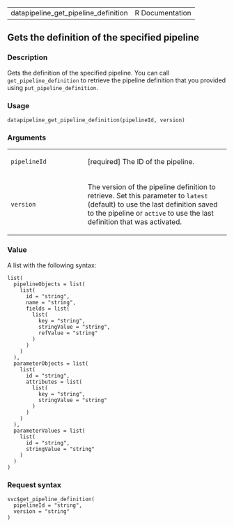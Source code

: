 <table style="width: 100%;">
<tbody>
<tr class="odd">
<td>datapipeline_get_pipeline_definition</td>
<td style="text-align: right;">R Documentation</td>
</tr>
</tbody>
</table>

## Gets the definition of the specified pipeline

### Description

Gets the definition of the specified pipeline. You can call
`get_pipeline_definition` to retrieve the pipeline definition that you
provided using `put_pipeline_definition`.

### Usage

    datapipeline_get_pipeline_definition(pipelineId, version)

### Arguments

<table>
<colgroup>
<col style="width: 35%" />
<col style="width: 65%" />
</colgroup>
<tbody>
<tr class="odd">
<td><code
id="datapipeline_get_pipeline_definition_:_pipelineId">pipelineId</code></td>
<td><p>[required] The ID of the pipeline.</p></td>
</tr>
<tr class="even">
<td><code
id="datapipeline_get_pipeline_definition_:_version">version</code></td>
<td><p>The version of the pipeline definition to retrieve. Set this
parameter to <code>latest</code> (default) to use the last definition
saved to the pipeline or <code>active</code> to use the last definition
that was activated.</p></td>
</tr>
</tbody>
</table>

### Value

A list with the following syntax:

    list(
      pipelineObjects = list(
        list(
          id = "string",
          name = "string",
          fields = list(
            list(
              key = "string",
              stringValue = "string",
              refValue = "string"
            )
          )
        )
      ),
      parameterObjects = list(
        list(
          id = "string",
          attributes = list(
            list(
              key = "string",
              stringValue = "string"
            )
          )
        )
      ),
      parameterValues = list(
        list(
          id = "string",
          stringValue = "string"
        )
      )
    )

### Request syntax

    svc$get_pipeline_definition(
      pipelineId = "string",
      version = "string"
    )
